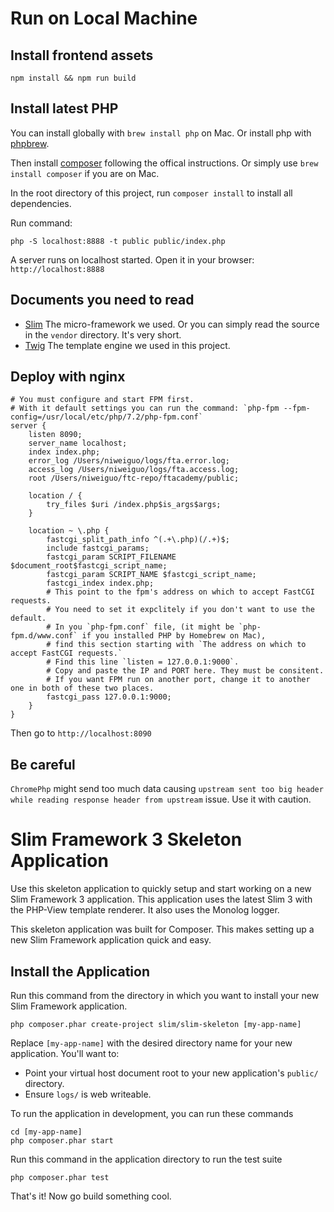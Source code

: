 # Run on Local Machine

## Install frontend assets

`npm install && npm run build`

## Install latest PHP

You can install globally with `brew install php` on Mac. Or install php with [phpbrew](https://github.com/phpbrew/phpbrew).

Then install [composer](https://getcomposer.org/doc/00-intro.md) following the offical instructions. Or simply use `brew install composer` if you are on Mac.

In the root directory of this project, run `composer install` to install all dependencies.

Run command:

```
php -S localhost:8888 -t public public/index.php
```

A server runs on localhost started. Open it in your browser: `http://localhost:8888`


## Documents you need to read

* [Slim](https://www.slimframework.com/) The micro-framework we used. Or you can simply read the source in the `vendor` directory. It's very short.
* [Twig](https://twig.symfony.com/) The template engine we used in this project.

## Deploy with nginx

```
# You must configure and start FPM first.
# With it default settings you can run the command: `php-fpm --fpm-config=/usr/local/etc/php/7.2/php-fpm.conf`
server {
    listen 8090;
    server_name localhost;
    index index.php;
    error_log /Users/niweiguo/logs/fta.error.log;
    access_log /Users/niweiguo/logs/fta.access.log;
    root /Users/niweiguo/ftc-repo/ftacademy/public;
    
    location / {
        try_files $uri /index.php$is_args$args;
    }

    location ~ \.php {
        fastcgi_split_path_info ^(.+\.php)(/.+)$;
        include fastcgi_params;
        fastcgi_param SCRIPT_FILENAME $document_root$fastcgi_script_name;
        fastcgi_param SCRIPT_NAME $fastcgi_script_name;
        fastcgi_index index.php;
        # This point to the fpm's address on which to accept FastCGI requests.
        # You need to set it expclitely if you don't want to use the default.
        # In you `php-fpm.conf` file, (it might be `php-fpm.d/www.conf` if you installed PHP by Homebrew on Mac),
        # find this section starting with `The address on which to accept FastCGI requests.`
        # Find this line `listen = 127.0.0.1:9000`.
        # Copy and paste the IP and PORT here. They must be consitent.
        # If you want FPM run on another port, change it to another one in both of these two places.
        fastcgi_pass 127.0.0.1:9000;
    }
}
```

Then go to `http://localhost:8090`

## Be careful

`ChromePhp` might send too much data causing `upstream sent too big header while reading response header from upstream` issue. Use it with caution.

# Slim Framework 3 Skeleton Application

Use this skeleton application to quickly setup and start working on a new Slim Framework 3 application. This application uses the latest Slim 3 with the PHP-View template renderer. It also uses the Monolog logger.

This skeleton application was built for Composer. This makes setting up a new Slim Framework application quick and easy.

## Install the Application

Run this command from the directory in which you want to install your new Slim Framework application.

    php composer.phar create-project slim/slim-skeleton [my-app-name]

Replace `[my-app-name]` with the desired directory name for your new application. You'll want to:

* Point your virtual host document root to your new application's `public/` directory.
* Ensure `logs/` is web writeable.

To run the application in development, you can run these commands 

	cd [my-app-name]
	php composer.phar start

Run this command in the application directory to run the test suite

	php composer.phar test

That's it! Now go build something cool.
